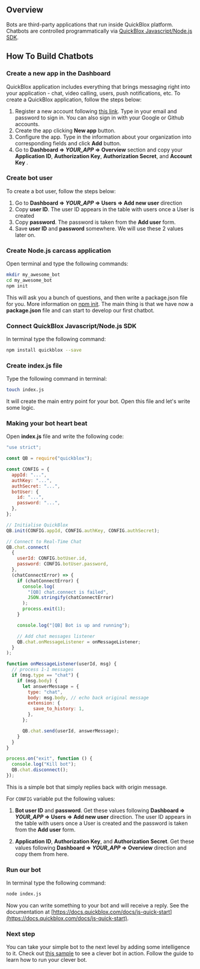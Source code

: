 ## **Overview**

Bots are third-party applications that run inside QuickBlox platform.  Chatbots are controlled programmatically via [QuickBlox Javascript/Node.js SDK](https://docs.quickblox.com/docs/js-quick-start).

## **How To Build Chatbots**

### **Create a new app in the Dashboard**

QuickBlox application includes everything that brings messaging right into your application - chat, video calling, users, push notifications, etc. To create a QuickBlox application, follow the steps below:
1. Register a new account following [this link](https://admin.quickblox.com/signup). Type in your email and password to sign in. You can also sign in with your Google or Github accounts.
2. Create the app clicking **New app** button.
3. Configure the app. Type in the information about your organization into corresponding fields and click **Add** button.
4. Go to **Dashboard => *YOUR_APP* => Overview** section and copy your **Application ID**, **Authorization Key**, **Authorization Secret**, and **Account Key** . 

### **Create bot user**

To create a bot user, follow the steps below:

1. Go to **Dashboard => *YOUR_APP* => Users => Add new user** direction
2. Copy **user ID**. The user ID appears in the table with users once a User is created 
3. Copy **password**. The password is taken from the **Add user** form. 
4. Save **user ID** and **password** somewhere. We will use these 2 values later on.

### **Create Node.js carcass application**

Open terminal and type the following commands:  
```bash
mkdir my_awesome_bot
cd my_awesome_bot
npm init
```

This will ask you a bunch of questions, and then write a package.json file for you. More information on [npm init](https://docs.npmjs.com/cli/init). The main thing is that we have now a **package.json** file and can start to develop our first chatbot.

### **Connect QuickBlox Javascript/Node.js SDK**

In terminal type the following command:

```bash
npm install quickblox --save
```

### **Create index.js file**

Type the following command in terminal:
```bash
touch index.js
```

It will create the main entry point for your bot. Open this file and let's write some logic.

### **Making your bot heart beat**

Open **index.js** file and write the following code:

```javascript
"use strict";

const QB = require("quickblox");

const CONFIG = {
  appId: "...",
  authKey: "...",
  authSecret: "...",
  botUser: {
    id: "...",
    password: "...",
  },
};

// Initialise QuickBlox
QB.init(CONFIG.appId, CONFIG.authKey, CONFIG.authSecret);

// Connect to Real-Time Chat
QB.chat.connect(
  {
    userId: CONFIG.botUser.id,
    password: CONFIG.botUser.password,
  },
  (chatConnectError) => {
    if (chatConnectError) {
      console.log(
        "[QB] chat.connect is failed",
        JSON.stringify(chatConnectError)
      );
      process.exit(1);
    }

    console.log("[QB] Bot is up and running");

    // Add chat messages listener
    QB.chat.onMessageListener = onMessageListener;
  }
);

function onMessageListener(userId, msg) {
  // process 1-1 messages
  if (msg.type == "chat") {
    if (msg.body) {
      let answerMessage = {
        type: "chat",
        body: msg.body, // echo back original message
        extension: {
          save_to_history: 1,
        },
      };

      QB.chat.send(userId, answerMessage);
    }
  }
}

process.on("exit", function () {
  console.log("Kill bot");
  QB.chat.disconnect();
});
```

This is a simple bot that simply replies back with origin message. 

For `CONFIG` variable put the following values:

1. **Bot user ID** and **password**. Get these values following **Dashboard => *YOUR_APP* => Users => Add new user** direction. The user ID appears in the table with users once a User is created and the password is taken from the **Add user** form.

2. **Application ID**, **Authorization Key**, and **Authorization Secret**. Get these values following **Dashboard => *YOUR_APP* => Overview** direction and copy them from here. 


### **Run our bot**

In terminal type the following command:

```bash
node index.js
```

Now you can write something to your bot and will receive a reply. See the documentation at [https://docs.quickblox.com/docs/js-quick-start](https://docs.quickblox.com/docs/js-quick-start).

### **Next step**

You can take your simple bot to the next level by adding some intelligence to it. Check out [this sample](https://quickblox.github.io/quickblox-javascript-sdk/samples/chat_bots/rivescript/) to see a clever bot in action. Follow the guide to learn how to run your clever bot.
